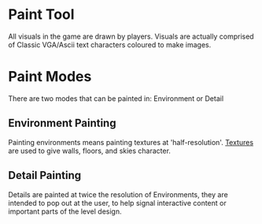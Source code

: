 # Paint Tool

All visuals in the game are drawn by players. Visuals are actually comprised of Classic VGA/Ascii text characters coloured to make images.

# Paint Modes

There are two modes that can be painted in: Environment or Detail

## Environment Painting

Painting environments means painting textures at 'half-resolution'. [Textures](../../technical/rendering-engine/textures.md) are used to give walls, floors, and skies character.

## Detail Painting

Details are painted at twice the resolution of Environments, they are intended to pop out at the user, to help signal interactive content or important parts of the level design.

